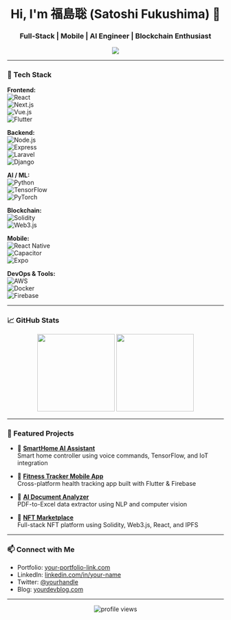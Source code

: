 <h1 align="center">Hi, I'm 福島聡 (Satoshi Fukushima) 👋</h1>
<h3 align="center">Full-Stack | Mobile | AI Engineer | Blockchain Enthusiast</h3>

<p align="center">
  <img src="https://readme-typing-svg.demolab.com/?lines=8+Years+Full-Stack+Experience;3+Years+Mobile+App+Dev;4+Years+AI+Project+Experience;5+Years+Blockchain+Expertise&font=Fira+Code&center=true&width=440&height=45&color=0E8A16&vCenter=true&pause=1000" />
</p>

---

### 🔧 Tech Stack

**Frontend:**  
![React](https://img.shields.io/badge/React-20232A?style=for-the-badge&logo=react)  
![Next.js](https://img.shields.io/badge/Next.js-000000?style=for-the-badge&logo=nextdotjs)  
![Vue.js](https://img.shields.io/badge/Vue.js-35495E?style=for-the-badge&logo=vue.js)  
![Flutter](https://img.shields.io/badge/Flutter-02569B?style=for-the-badge&logo=flutter)

**Backend:**  
![Node.js](https://img.shields.io/badge/Node.js-339933?style=for-the-badge&logo=nodedotjs)  
![Express](https://img.shields.io/badge/Express.js-000000?style=for-the-badge&logo=express)  
![Laravel](https://img.shields.io/badge/Laravel-E74430?style=for-the-badge&logo=laravel)  
![Django](https://img.shields.io/badge/Django-092E20?style=for-the-badge&logo=django)

**AI / ML:**  
![Python](https://img.shields.io/badge/Python-FFD43B?style=for-the-badge&logo=python)  
![TensorFlow](https://img.shields.io/badge/TensorFlow-FF6F00?style=for-the-badge&logo=tensorflow)  
![PyTorch](https://img.shields.io/badge/PyTorch-EE4C2C?style=for-the-badge&logo=pytorch)

**Blockchain:**  
![Solidity](https://img.shields.io/badge/Solidity-363636?style=for-the-badge&logo=solidity)  
![Web3.js](https://img.shields.io/badge/Web3.js-F16822?style=for-the-badge&logo=web3.js)

**Mobile:**  
![React Native](https://img.shields.io/badge/React_Native-20232A?style=for-the-badge&logo=react)  
![Capacitor](https://img.shields.io/badge/Capacitor-119EFF?style=for-the-badge&logo=capacitor)  
![Expo](https://img.shields.io/badge/Expo-000020?style=for-the-badge&logo=expo)

**DevOps & Tools:**  
![AWS](https://img.shields.io/badge/AWS-232F3E?style=for-the-badge&logo=amazon-aws)  
![Docker](https://img.shields.io/badge/Docker-0db7ed?style=for-the-badge&logo=docker)  
![Firebase](https://img.shields.io/badge/Firebase-FFCA28?style=for-the-badge&logo=firebase)

---

### 📈 GitHub Stats

<p align="center">
  <img height="180em" src="https://github-readme-stats.vercel.app/api?username=your-username&show_icons=true&hide_border=true&theme=radical" />
  <img height="180em" src="https://github-readme-stats.vercel.app/api/top-langs/?username=your-username&layout=compact&langs_count=8&theme=radical&hide_border=true" />
</p>

---

### 🌟 Featured Projects

- 🚀 **[SmartHome AI Assistant](https://github.com/your-username/smarthome-ai)**  
  Smart home controller using voice commands, TensorFlow, and IoT integration

- 📱 **[Fitness Tracker Mobile App](https://github.com/your-username/fitapp)**  
  Cross-platform health tracking app built with Flutter & Firebase

- 🧠 **[AI Document Analyzer](https://github.com/your-username/pdf-analyzer-ai)**  
  PDF-to-Excel data extractor using NLP and computer vision

- 🔐 **[NFT Marketplace](https://github.com/your-username/nft-market)**  
  Full-stack NFT platform using Solidity, Web3.js, React, and IPFS

---

### 📫 Connect with Me

- Portfolio: [your-portfolio-link.com](https://your-portfolio-link.com)  
- LinkedIn: [linkedin.com/in/your-name](https://linkedin.com/in/your-name)  
- Twitter: [@yourhandle](https://twitter.com/yourhandle)  
- Blog: [yourdevblog.com](https://yourdevblog.com)

---

<p align="center">
  <img src="https://komarev.com/ghpvc/?username=your-username&label=Profile+Views" alt="profile views" />
</p>
